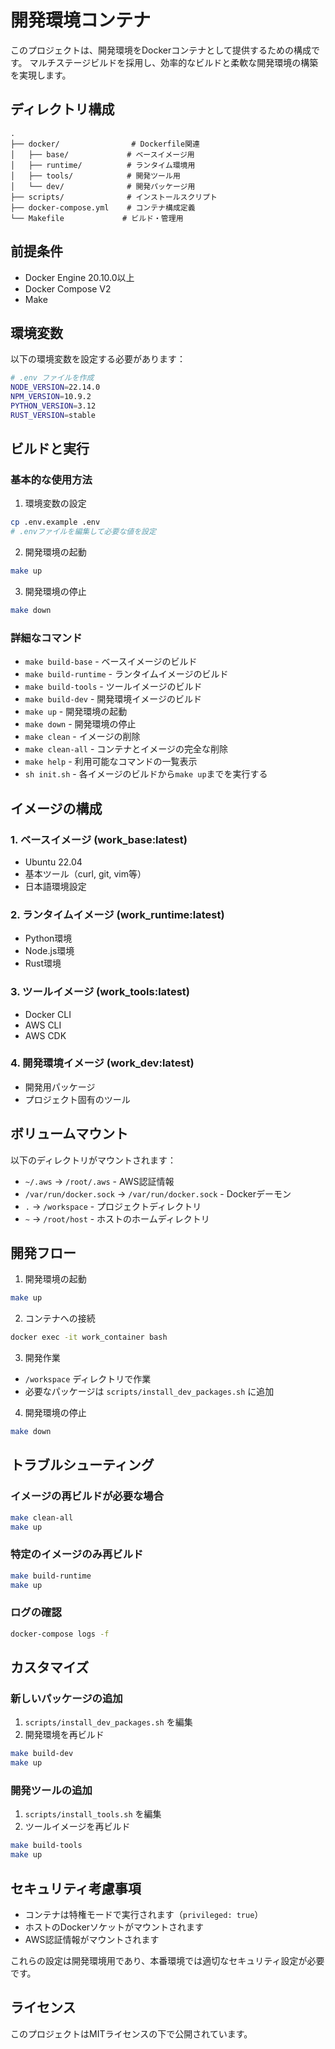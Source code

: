 # 開発環境コンテナ

このプロジェクトは、開発環境をDockerコンテナとして提供するための構成です。
マルチステージビルドを採用し、効率的なビルドと柔軟な開発環境の構築を実現します。

## ディレクトリ構成

```
.
├── docker/                # Dockerfile関連
│   ├── base/             # ベースイメージ用
│   ├── runtime/          # ランタイム環境用
│   ├── tools/            # 開発ツール用
│   └── dev/              # 開発パッケージ用
├── scripts/              # インストールスクリプト
├── docker-compose.yml    # コンテナ構成定義
└── Makefile             # ビルド・管理用
```

## 前提条件

- Docker Engine 20.10.0以上
- Docker Compose V2
- Make

## 環境変数

以下の環境変数を設定する必要があります：

```bash
# .env ファイルを作成
NODE_VERSION=22.14.0
NPM_VERSION=10.9.2
PYTHON_VERSION=3.12
RUST_VERSION=stable
```

## ビルドと実行

### 基本的な使用方法

1. 環境変数の設定
```bash
cp .env.example .env
# .envファイルを編集して必要な値を設定
```

2. 開発環境の起動
```bash
make up
```

3. 開発環境の停止
```bash
make down
```

### 詳細なコマンド

- `make build-base` - ベースイメージのビルド
- `make build-runtime` - ランタイムイメージのビルド
- `make build-tools` - ツールイメージのビルド
- `make build-dev` - 開発環境イメージのビルド
- `make up` - 開発環境の起動
- `make down` - 開発環境の停止
- `make clean` - イメージの削除
- `make clean-all` - コンテナとイメージの完全な削除
- `make help` - 利用可能なコマンドの一覧表示
- `sh init.sh` - 各イメージのビルドから`make up`までを実行する

## イメージの構成

### 1. ベースイメージ (work_base:latest)
- Ubuntu 22.04
- 基本ツール（curl, git, vim等）
- 日本語環境設定

### 2. ランタイムイメージ (work_runtime:latest)
- Python環境
- Node.js環境
- Rust環境

### 3. ツールイメージ (work_tools:latest)
- Docker CLI
- AWS CLI
- AWS CDK

### 4. 開発環境イメージ (work_dev:latest)
- 開発用パッケージ
- プロジェクト固有のツール

## ボリュームマウント

以下のディレクトリがマウントされます：

- `~/.aws` → `/root/.aws` - AWS認証情報
- `/var/run/docker.sock` → `/var/run/docker.sock` - Dockerデーモン
- `.` → `/workspace` - プロジェクトディレクトリ
- `~` → `/root/host` - ホストのホームディレクトリ

## 開発フロー

1. 開発環境の起動
```bash
make up
```

2. コンテナへの接続
```bash
docker exec -it work_container bash
```

3. 開発作業
- `/workspace` ディレクトリで作業
- 必要なパッケージは `scripts/install_dev_packages.sh` に追加

4. 開発環境の停止
```bash
make down
```

## トラブルシューティング

### イメージの再ビルドが必要な場合

```bash
make clean-all
make up
```

### 特定のイメージのみ再ビルド

```bash
make build-runtime
make up
```

### ログの確認

```bash
docker-compose logs -f
```

## カスタマイズ

### 新しいパッケージの追加

1. `scripts/install_dev_packages.sh` を編集
2. 開発環境を再ビルド
```bash
make build-dev
make up
```

### 開発ツールの追加

1. `scripts/install_tools.sh` を編集
2. ツールイメージを再ビルド
```bash
make build-tools
make up
```

## セキュリティ考慮事項

- コンテナは特権モードで実行されます（`privileged: true`）
- ホストのDockerソケットがマウントされます
- AWS認証情報がマウントされます

これらの設定は開発環境用であり、本番環境では適切なセキュリティ設定が必要です。

## ライセンス

このプロジェクトはMITライセンスの下で公開されています。